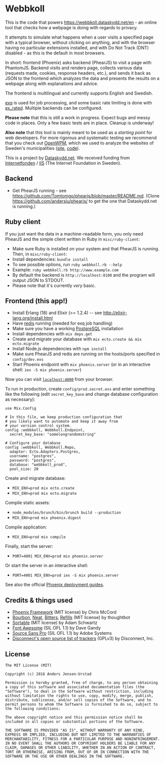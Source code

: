 # Webbkoll

This is the code that powers https://webbkoll.dataskydd.net/en - an
online tool that checks how a webpage is doing with regards to privacy.

It attempts to simulate what happens when a user visits a specified page
with a typical browser, without clicking on anything, and with the
browser having no particular extensions installed, and with Do Not Track
(DNT) disabled - as this is the default in most browsers.

In short: frontend (Phoenix) asks backend (PhearJS) to visit a page with
PhantomJS. Backend visits and renders page, collects various data
(requests made, cookies, response headers, etc.), and sends it back as
JSON to the frontend which analyzes the data and presents the results
on a webpage along with explanations and advice.

The frontend is multilingual and currently supports English and Swedish.

[exq](https://github.com/akira/exq) is used for job processing, and
some basic rate limiting is done with [ex_rated](https://github.com/grempe/ex_rated).
Multiple backends can be configured.

**Please note** that this is still a work in progress. Expect bugs and
messy code in places. Only a few basic tests are in place.
Cleanup is underway!

**Also note** that this tool is mainly meant to be used as a _starting point_
for web developers. For more rigorous and systematic testing we
recommend that you check out [OpenWPM](https://github.com/citp/OpenWPM),
which we used to analyze the websites of Sweden's municipalities
([site](https://dataskydd.net/kommuner/), [code](https://github.com/andersju/municipality-privacy)).

This is a project by [Dataskydd.net](https://dataskydd.net). We received funding from
[Internetfonden](https://www.internetfonden.se/) / [IIS](https://www.iis.se) (The Internet Foundation in Sweden).

## Backend
  * Get PhearJS running - see https://github.com/Tomtomgo/phearjs/blob/master/README.md. (Clone https://github.com/andersju/phearjs/ to get the one that Dataskydd.net is running.)

## Ruby client
If you just want the data in a machine-readable form, you only need
PhearJS and the simple client written in Ruby in `misc/ruby-client`:

  * Make sure Ruby is installed on your system and that PhearJS is running. Then, in `misc/ruby-client`:
  * Install dependencies: `bundle install`
  * To see possible options, run `ruby webbkoll.rb --help`
  * Example: `ruby webbkoll.rb http://www.example.com`
  * By default the backend is `http://localhost:8100` and the program will output JSON to STDOUT.
  * Please note that it's currently _very_ basic.

## Frontend (this app!)
  * Install Erlang (18) and Elixir (>= 1.2.4) -- see http://elixir-lang.org/install.html
  * Have [redis](http://redis.io/) running (needed for exq job handling)
  * Make sure you have a working [PostgreSQL](http://www.postgresql.org/) installation
  * Install dependencies with `mix deps.get`
  * Create and migrate your database with `mix ecto.create && mix ecto.migrate`
  * Install Node.js dependencies with `npm install`
  * Make sure PhearJS and redis are running on the hosts/ports specified in `config/dev.exs`
  * Start Phoenix endpoint with `mix phoenix.server` (or in an interactive shell: `iex -S mix phoenix.server`)

Now you can visit [`localhost:4000`](http://localhost:4000) from your browser.

To run in production, create `config/prod.secret.exs` and enter something like the following (edit `secret_key_base` and change database configuration as necessary):
```
use Mix.Config

# In this file, we keep production configuration that
# you likely want to automate and keep it away from
# your version control system.
config :webbkoll, Webbkoll.Endpoint,
  secret_key_base: "somelongrandomstring"

# Configure your database
config :webbkoll, Webbkoll.Repo,
  adapter: Ecto.Adapters.Postgres,
  username: "postgres",
  password: "postgres",
  database: "webbkoll_prod",
  pool_size: 20
```

Create and migrate database:

  * `MIX_ENV=prod mix ecto.create`
  * `MIX_ENV=prod mix ecto.migrate`

Compile static assets:

  * `node_modules/brunch/bin/brunch build --production`
  * `MIX_ENV=prod mix phoenix.digest`

Compile application:

  * `MIX_ENV=prod mix compile`

Finally, start the server:

  * `PORT=4001 MIX_ENV=prod mix phoenix.server`

Or start the server in an interactive shell:

  * `PORT=4001 MIX_ENV=prod iex -S mix phoenix.server`

See also the official [Phoenix deployment guides](http://www.phoenixframework.org/docs/deployment).

## Credits & things used
  * [Phoenix Framework](http://www.phoenixframework.org/) (MIT license) by Chris McCord
  * [Bourbon](https://github.com/thoughtbot/bourbon), [Neat](https://github.com/thoughtbot/neat), [Bitters](https://github.com/thoughtbot/bitters), [Refills](https://github.com/thoughtbot/refills) (MIT license) by thoughtbot
  * [Sortable](https://github.com/HubSpot/sortable) (MIT license) by Adam Schwartz
  * [Font Awesome](https://fortawesome.github.io/Font-Awesome/) (SIL OFL 1.1) by Dave Gandy
  * [Source Sans Pro](https://github.com/adobe-fonts/source-sans-pro) (SIL OFL 1.1) by Adobe Systems
  * [Disconnect's open source list of trackers](https://github.com/disconnectme/disconnect-tracking-protection) (GPLv3) by Disconnect, Inc.

## License
    The MIT License (MIT)

    Copyright (c) 2016 Anders Jensen-Urstad

    Permission is hereby granted, free of charge, to any person obtaining a copy of this software and associated documentation files (the "Software"), to deal in the Software without restriction, including without limitation the rights to use, copy, modify, merge, publish, distribute, sublicense, and/or sell copies of the Software, and to permit persons to whom the Software is furnished to do so, subject to the following conditions:

    The above copyright notice and this permission notice shall be included in all copies or substantial portions of the Software.

    THE SOFTWARE IS PROVIDED "AS IS", WITHOUT WARRANTY OF ANY KIND, EXPRESS OR IMPLIED, INCLUDING BUT NOT LIMITED TO THE WARRANTIES OF MERCHANTABILITY, FITNESS FOR A PARTICULAR PURPOSE AND NONINFRINGEMENT. IN NO EVENT SHALL THE AUTHORS OR COPYRIGHT HOLDERS BE LIABLE FOR ANY CLAIM, DAMAGES OR OTHER LIABILITY, WHETHER IN AN ACTION OF CONTRACT, TORT OR OTHERWISE, ARISING FROM, OUT OF OR IN CONNECTION WITH THE SOFTWARE OR THE USE OR OTHER DEALINGS IN THE SOFTWARE.
